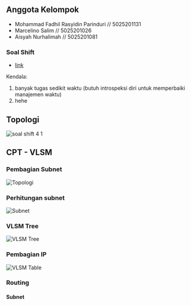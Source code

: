 ## Anggota Kelompok

- Mohammad Fadhil Rasyidin Parinduri // 5025201131
- Marcelino Salim // 5025201026
- Aisyah Nurhalimah // 5025201081 

### Soal Shift

- [link](https://docs.google.com/document/d/1a_ITp6WYIqoJFXA2oL1jkox9AzqYGxicjr2LGPBsqBE/edit?usp=sharing)

Kendala:

1. banyak tugas sedikit waktu (butuh introspeksi diri untuk memperbaiki manajemen waktu)
2. hehe

 ## Topologi
 ![soal shift 4 1](https://user-images.githubusercontent.com/73109893/203557069-d6c56215-1f3e-4103-8b24-a9934e1fbcb8.png)

 ## CPT - VLSM
  ### Pembagian Subnet
  ![Topologi](https://user-images.githubusercontent.com/90826711/204214112-3abe256e-463f-418e-b5e6-5f4701f30fad.png)

  ### Perhitungan subnet
  ![Subnet](https://user-images.githubusercontent.com/90826711/204217945-15a7f87b-7203-4b17-8857-29f2c18879c5.jpg)

  ### VLSM Tree
  ![VLSM Tree](https://user-images.githubusercontent.com/90826711/204221537-88113b89-d299-4abd-8486-40f3999c5d63.png)

  ### Pembagian IP
  ![VLSM Table](https://user-images.githubusercontent.com/90826711/204216618-c7934b11-18c1-432d-a3a2-1d8a258a6225.jpg)

  ### Routing
  #### Subnet
